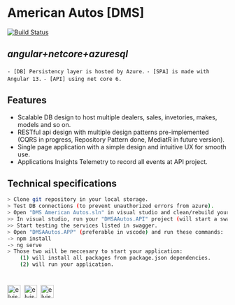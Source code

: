# American Autos [DMS]
[![Build Status](https://travis-ci.org/joemccann/dillinger.svg?branch=master)](https://travis-ci.org/joemccann/dillinger)
## _angular+netcore+azuresql_

`- [DB] Persistency layer is hosted by Azure.`
`- [SPA] is made with Angular 13.`
`- [API] using net core 6.`

## Features

- Scalable DB design to host multiple dealers, sales, invetories, makes, models and so on.
- RESTful api design with multiple design patterns pre-implemented (CQRS in progress, Repository Pattern done, MediatR in future version).
- Single page application with a simple design and intuitive UX for smooth use.
- Applications Insights Telemetry to record all events at API project.

## Technical specifications
```sh
> Clone git repository in your local storage.
> Test DB connections (to prevent unauthorized errors from azure).
> Open "DMS American Autos.sln" in visual studio and clean/rebuild your solution.
>> In visual studio, run your "DMSAAutos.API" project (will start a swagger interface in your browser).
>> Start testing the services listed in swagger.
> Open "DMSAAutos.APP" (preferable in vscode) and run these commands:
-> npm install
-> ng serve
> Those two will be neccesary to start your application: 
    (1) will install all packages from package.json dependencies. 
    (2) will run your application.
```

<h1></h1>
<p >
<a href="https://linkedin.com/in/elvispimentel13" target="blank"><img align="center" src="https://cdn.jsdelivr.net/npm/simple-icons@3.0.1/icons/linkedin.svg" alt="elvispimentel13" height="30" width="30" /></a>&nbsp;
<a href="https://stackoverflow.com/users/6635279" target="blank"><img align="center" src="https://cdn.jsdelivr.net/npm/simple-icons@3.0.1/icons/stackoverflow.svg" alt="elvis-pimentel" height="30" width="30" /></a>&nbsp;
<a href="https://github.com/elvispimentel13" target="blank"><img align="center" src="https://cdn.jsdelivr.net/npm/simple-icons@3.0.1/icons/github.svg" alt="elvispimentel13" height="30" width="30" /></a>
</p>
